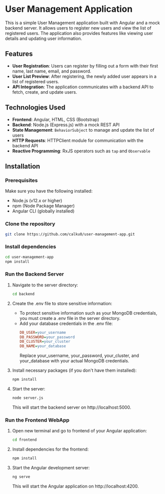# User Management Application

This is a simple User Management application built with Angular and a mock backend server. It allows users to register new users and view the list of registered users. The application also provides features like viewing user details and updating user information.

## Features

- **User Registration**: Users can register by filling out a form with their first name, last name, email, and password.
- **User List Preview**: After registering, the newly added user appears in a list of registered users.
- **API Integration**: The application communicates with a backend API to fetch, create, and update users.

## Technologies Used

- **Frontend**: Angular, HTML, CSS (Bootstrap)
- **Backend**: Node.js (Express.js) with a mock REST API
- **State Management**: `BehaviorSubject` to manage and update the list of users
- **HTTP Requests**: HTTPClient module for communication with the backend API
- **Reactive Programming**: RxJS operators such as `tap` and `Observable`

## Installation

### Prerequisites

Make sure you have the following installed:

- Node.js (v12.x or higher)
- npm (Node Package Manager)
- Angular CLI (globally installed)

### Clone the repository

```bash
git clone https://github.com/calku0/user-management-app.git
```

### Install dependencies

```bash
cd user-management-app
npm install
```

### Run the Backend Server

1. Navigate to the server directory:
   ```bash
   cd backend
   ```
2. Create the .env file to store sensitive information:

   - To protect sensitive information such as your MongoDB credentials, you must create a .env file in the server directory.
   - Add your database credentials in the .env file:
     ```ini
     DB_USER=your_username
     DB_PASSWORD=your_password
     DB_CLUSTER=your_cluster
     DB_NAME=your_database
     ```
     Replace your_username, your_password, your_cluster, and your_database with your actual MongoDB credentials.

3. Install necessary packages (if you don't have them installed):
   ```bash
   npm install
   ```
4. Start the server:
   ```bash
   node server.js
   ```
   This will start the backend server on http://localhost:5000.

### Run the Frontend WebApp

1. Open new terminal and go to frontend of your Angular application:

   ```bash
   cd frontend
   ```

2. Install dependencies for the frontend:
   ```bash
   npm install
   ```
3. Start the Angular development server:
   ```bash
   ng serve
   ```
   This will start the Angular application on http://localhost:4200.
